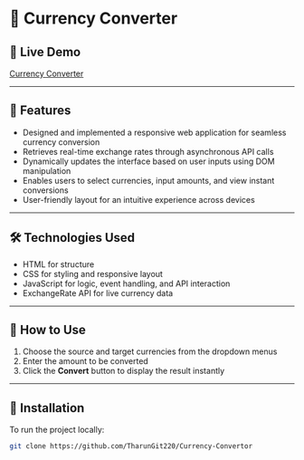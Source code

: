 # 💱 Currency Converter

## 🔗 Live Demo  
[Currency Converter](https://tharungit220.github.io/Currency-Convertor/) 

---

## 🚀 Features  
- Designed and implemented a responsive web application for seamless currency conversion  
- Retrieves real-time exchange rates through asynchronous API calls  
- Dynamically updates the interface based on user inputs using DOM manipulation  
- Enables users to select currencies, input amounts, and view instant conversions  
- User-friendly layout for an intuitive experience across devices

---

## 🛠️ Technologies Used  
- HTML for structure  
- CSS for styling and responsive layout  
- JavaScript for logic, event handling, and API interaction  
- ExchangeRate API for live currency data

---

## 🧭 How to Use  
1. Choose the source and target currencies from the dropdown menus  
2. Enter the amount to be converted  
3. Click the **Convert** button to display the result instantly  

---

## 🧱 Installation  

To run the project locally:

```bash
git clone https://github.com/TharunGit220/Currency-Convertor
